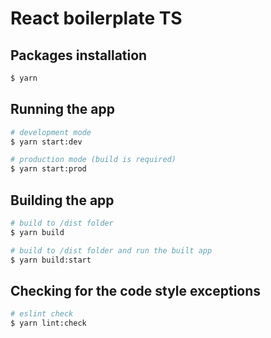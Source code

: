 # React boilerplate TS

## Packages installation

```bash
$ yarn
```

## Running the app

```bash
# development mode
$ yarn start:dev

# production mode (build is required)
$ yarn start:prod
```

## Building the app

```bash
# build to /dist folder
$ yarn build

# build to /dist folder and run the built app
$ yarn build:start
```

## Checking for the code style exceptions

```bash
# eslint check
$ yarn lint:check
```
